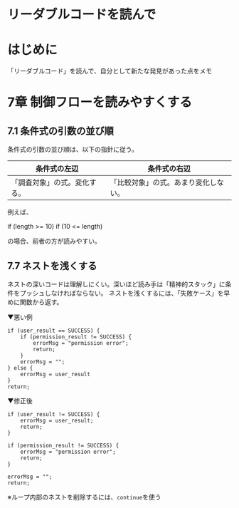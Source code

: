 # リーダブルコードを読んで　
# はじめに
「リーダブルコード」を読んで、自分として新たな発見があった点をメモ

# 7章 制御フローを読みやすくする
## 7.1 条件式の引数の並び順
条件式の引数の並び順は、以下の指針に従う。

| 条件式の左辺                 | 条件式の右辺                         |
| ---------------------------- | ------------------------------------ |
| 「調査対象」の式。変化する。 | 「比較対象」の式。あまり変化しない。 |

例えば、

if (length >= 10)
if (10 <= length)

の場合、前者の方が読みやすい。

## 7.7 ネストを浅くする
ネストの深いコードは理解しにくい。深いほど読み手は「精神的スタック」に条件をプッシュしなければならない。
ネストを浅くするには、「失敗ケース」を早めに関数から返す。

▼悪い例
```
if (user_result == SUCCESS) {
    if (permission_result != SUCCESS) {
        errorMsg = "permission error";
        return;
    }
    errorMsg = "";
} else {
    errorMsg = user_result
}
return;
```

▼修正後
```
if (user_result != SUCCESS) {
    errorMsg = user_result;
    return;
}

if (permission_result != SUCCESS) {
    errorMsg = "permission error";
    return;
}

errorMsg = "";
return;
```
※ループ内部のネストを削除するには、`continue`を使う

